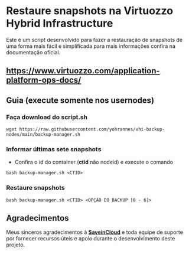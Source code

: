 # Restaure snapshots na Virtuozzo Hybrid Infrastructure

Este é um script desenvolvido para fazer a restauração de snapshots de uma forma mais fácil e simplificada para mais informações confira na documentação oficial.

https://www.virtuozzo.com/application-platform-ops-docs/
---
## Guia (execute somente nos usernodes)

### **Faça download do script.sh**
```
wget https://raw.githubusercontent.com/yohrannes/vhi-backup-nodes/main/backup-manager.sh
```
### **Informar últimas sete snapshots**
- Confira o id do container (**ctid** não nodeid) e execute o comando
```
bash backup-manager.sh <CTID>
```
### **Restaure snapshots**
```
bash backup-manager.sh <CTID> <OPÇÃO DO BACKUP [0 - 6]>
```

## Agradecimentos

Meus sinceros agradecimentos à **[SaveinCloud](https://saveincloud.com)** e toda equipe de suporte por fornecer recursos úteis e apoio durante o desenvolvimento deste projeto.
